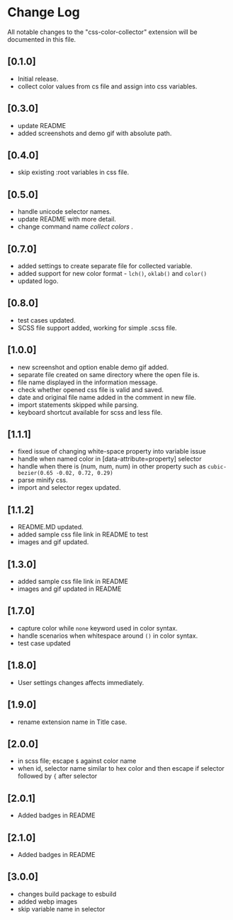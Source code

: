 # Change Log

All notable changes to the "css-color-collector" extension will be documented in this file.

## [0.1.0]

- Initial release.
- collect color values from cs file and assign into css variables.

## [0.3.0]

- update README
- added screenshots and demo gif with absolute path.

## [0.4.0]

- skip existing :root variables in css file.

## [0.5.0]

- handle unicode selector names.
- update README with more detail.
- change command name _collect colors_ .

## [0.7.0]

- added settings to create separate file for collected variable.
- added support for new color format - `lch()`, `oklab()` and `color()`
- updated logo.

## [0.8.0]

- test cases updated.
- SCSS file support added, working for simple .scss file.

## [1.0.0]

- new screenshot and option enable demo gif added.
- separate file created on same directory where the open file is.
- file name displayed in the information message.
- check whether opened css file is valid and saved.
- date and original file name added in the comment in new file.
- import statements skipped while parsing.
- keyboard shortcut available for scss and less file.

## [1.1.1]

- fixed issue of changing white-space property into variable issue
- handle when named color in [data-attribute=property] selector
- handle when there is (num, num, num) in other property such as `cubic-bezier(0.65 -0.02, 0.72, 0.29)`
- parse minify css.
- import and selector regex updated.

## [1.1.2]

- README.MD updated.
- added sample css file link in README to test
- images and gif updated.

## [1.3.0]

- added sample css file link in README
- images and gif updated in README

## [1.7.0]

- capture color while `none` keyword used in color syntax.
- handle scenarios when whitespace around `()` in color syntax.
- test case updated

## [1.8.0]

- User settings changes affects immediately.

## [1.9.0]

- rename extension name in Title case.

## [2.0.0]

- in scss file; escape `$` against color name
- when id, selector name similar to hex color and then escape if selector followed by `{` after selector

## [2.0.1]

- Added badges in README

## [2.1.0]

- Added badges in README

## [3.0.0]

- changes build package to esbuild
- added webp images
- skip variable name in selector
